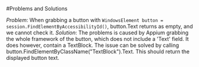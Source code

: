 #Problems and Solutions

*Problem*: When grabbing a button with `WindowsElement button = session.FindElementByAccessibilityId()`, button.Text returns as empty, and we cannot check it.
*Solution*: The problems is caused by Appium grabbing the whole framework of the button, which does not include a 'Text' field. It does however, contain a TextBlock. The issue can be solved by calling button.FindElementByClassName("TextBlock").Text. This should return the displayed button text.
